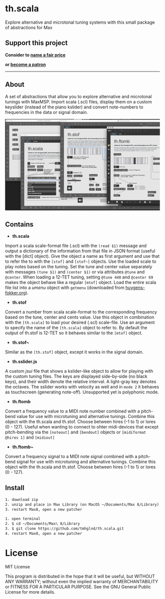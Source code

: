 # th.scala

Explore alternative and microtonal tuning systems with this small package of abstractions for Max

## Support this project

**Consider to [name a fair price](http://gumroad.com/tmhglnd)**

**or [become a patron](http://patreon.com/timohoogland)**

---

## About

A set of abstractions that allow you to explore alternative and microtonal tunings with MaxMSP. Import scala (.scl) files, display them on a custom keyslider (instead of the piano kslider) and convert note-numbers to frequencies in the data or signal domain.

![](media/screenshot3.png)

## Contains

- **th.scala**

Import a scala scale-format file (.scl) with the `(read $1)` message and output a dictionary of the information from that file in JSON format (useful with the [dict] object). Give the object a name as first argument and use that to refer the to with the `[stof]` and `[stof~]` objects. Use the loaded scale to play notes based on the tuning. Set the tune and center value separately with messages `(tune $1)` and `(center $1)` or via attributes `@tune` and `@center`. When loading a 12-TET tuning, setting `@tune 440` and `@center 69` makes the object behave like a regular `[mtof]` object. Load the entire scala file list into a *umenu* object with `getmenu` (downloaded from [huygens-fokker.org](http://www.huygens-fokker.org/scala/)).

- **th.stof**

Convert a number from scala scale-format to the corresponding frequency based on the tune, center and cents value. Use this object in combination with the `[th.scala]` to load your desired (.scl) scale-file. Use an argument to specify the name of the `[th.scala]` object to refer to. By default the output of th.stof is 12-TET so it behaves similar to the `[mtof]` object.

- **th.stof~**

Similar as the `[th.stof]` object, except it works in the signal domain.

- **th.sslider.js**

A custom *jsui* file that shows a kslider-like object to allow for playing with the custom tuning files. The keys are displayed side-by-side (no black keys), and their width denote the relative interval. A light-gray key denotes the octaves. The sslider works with velocity as well and in `mode 2` it behaves as touchscreen (generating note-off). Unsupported yet is polyphonic mode.

- **th.ftomb**

Convert a frequency value to a MIDI note number combined with a pitch-bend value for use with microtuning and alternative tunings. Combine this object with the th.scala and th.stof. Choose between hires (-1 to 1) or lores (0 - 127). Useful when wanting to connect to ohter midi-devices that except pitch-bending via the `[noteout]` and `[bendout]` objects or `[midiformat @hires 1]` and `[midiout]`

- **th.ftomb~**

Convert a frequency signal to a MIDI note signal combined with a pitch-bend signal for use with microtuning and alternative tunings. Combine this object with the th.scala and th.stof. Choose between hires (-1 to 1) or lores (0 - 127).

## Install

```
1. download zip
2. unzip and place in Max Library (on MacOS ~/Documents/Max 8/Library)
3. restart Max8, open a new patcher
```

```
1. open terminal
2. $ cd ~/Documents/Max\ 8/Library
3. $ git clone https://github.com/tmhglnd/th.scala.git
4. restart Max8, open a new patcher
```

# License

MIT License

This program is distributed in the hope that it will be useful,
but WITHOUT ANY WARRANTY; without even the implied warranty of
MERCHANTABILITY or FITNESS FOR A PARTICULAR PURPOSE. See the
GNU General Public License for more details.
